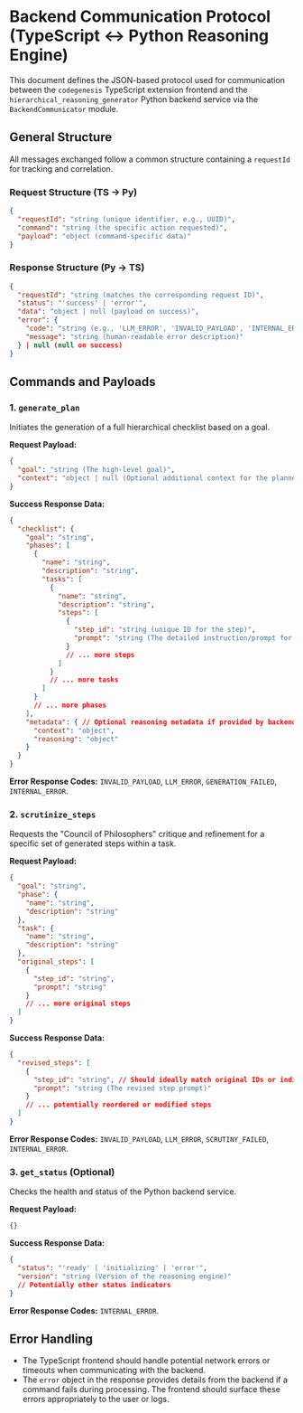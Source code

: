 # Backend Communication Protocol (TypeScript <-> Python Reasoning Engine)

This document defines the JSON-based protocol used for communication between the `codegenesis` TypeScript extension frontend and the `hierarchical_reasoning_generator` Python backend service via the `BackendCommunicator` module.

## General Structure

All messages exchanged follow a common structure containing a `requestId` for tracking and correlation.

### Request Structure (TS -> Py)

```json
{
  "requestId": "string (unique identifier, e.g., UUID)",
  "command": "string (the specific action requested)",
  "payload": "object (command-specific data)"
}
```

### Response Structure (Py -> TS)

```json
{
  "requestId": "string (matches the corresponding request ID)",
  "status": "'success' | 'error'",
  "data": "object | null (payload on success)",
  "error": {
    "code": "string (e.g., 'LLM_ERROR', 'INVALID_PAYLOAD', 'INTERNAL_ERROR')",
    "message": "string (human-readable error description)"
  } | null (null on success)
}
```

## Commands and Payloads

### 1. `generate_plan`

Initiates the generation of a full hierarchical checklist based on a goal.

**Request Payload:**

```json
{
  "goal": "string (The high-level goal)",
  "context": "object | null (Optional additional context for the planner)"
}
```

**Success Response Data:**

```json
{
  "checklist": {
    "goal": "string",
    "phases": [
      {
        "name": "string",
        "description": "string",
        "tasks": [
          {
            "name": "string",
            "description": "string",
            "steps": [
              {
                "step_id": "string (unique ID for the step)",
                "prompt": "string (The detailed instruction/prompt for the step)"
              }
              // ... more steps
            ]
          }
          // ... more tasks
        ]
      }
      // ... more phases
    ],
    "metadata": { // Optional reasoning metadata if provided by backend
      "context": "object",
      "reasoning": "object"
    }
  }
}
```

**Error Response Codes:** `INVALID_PAYLOAD`, `LLM_ERROR`, `GENERATION_FAILED`, `INTERNAL_ERROR`.

### 2. `scrutinize_steps`

Requests the "Council of Philosophers" critique and refinement for a specific set of generated steps within a task.

**Request Payload:**

```json
{
  "goal": "string",
  "phase": {
    "name": "string",
    "description": "string"
  },
  "task": {
    "name": "string",
    "description": "string"
  },
  "original_steps": [
    {
      "step_id": "string",
      "prompt": "string"
    }
    // ... more original steps
  ]
}
```

**Success Response Data:**

```json
{
  "revised_steps": [
    {
      "step_id": "string", // Should ideally match original IDs or indicate changes
      "prompt": "string (The revised step prompt)"
    }
    // ... potentially reordered or modified steps
  ]
}
```

**Error Response Codes:** `INVALID_PAYLOAD`, `LLM_ERROR`, `SCRUTINY_FAILED`, `INTERNAL_ERROR`.

### 3. `get_status` (Optional)

Checks the health and status of the Python backend service.

**Request Payload:**

```json
{}
```

**Success Response Data:**

```json
{
  "status": "'ready' | 'initializing' | 'error'",
  "version": "string (Version of the reasoning engine)"
  // Potentially other status indicators
}
```

**Error Response Codes:** `INTERNAL_ERROR`.

## Error Handling

- The TypeScript frontend should handle potential network errors or timeouts when communicating with the backend.
- The `error` object in the response provides details from the backend if a command fails during processing. The frontend should surface these errors appropriately to the user or logs.
